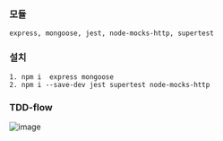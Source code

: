 ### 모듈
    express, mongoose, jest, node-mocks-http, supertest

### 설치
    1. npm i  express mongoose 
    2. npm i --save-dev jest supertest node-mocks-http

### TDD-flow
![image](https://user-images.githubusercontent.com/43669992/152742690-07763e1c-6683-47f0-bdd6-8696248436f3.png)
